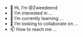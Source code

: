 - 👋 Hi, I’m @Zweedeend
- 👀 I’m interested in ...
- 🌱 I’m currently learning ...
- 💞️ I’m looking to collaborate on ...
- 📫 How to reach me ...

<!---
Zweedeend/Zweedeend is a ✨ special ✨ repository because its `README.md` (this file) appears on your GitHub profile.
You can click the Preview link to take a look at your changes.
--->
